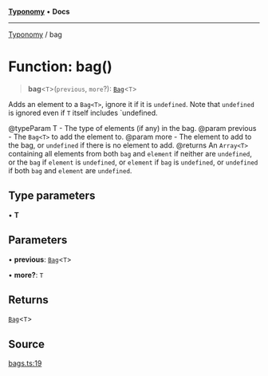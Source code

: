 [**Typonomy**](../README.md) • **Docs**

***

[Typonomy](../globals.md) / bag

# Function: bag()

> **bag**\<`T`\>(`previous`, `more`?): [`Bag`](../type-aliases/Bag.md)\<`T`\>

Adds an element to a `Bag<T>`, ignore it if it is `undefined`.
Note that `undefined` is ignored even if `T` itself includes `undefined.

@typeParam T - The type of elements (if any) in the bag.
@param previous - The `Bag<T>` to add the element to.
@param more - The element to add to the bag, or `undefined` if there is no element to add.
@returns An `Array<T>` containing all elements from both `bag` and `element` if neither are `undefined`,
  or the `bag` if `element` is `undefined`,
  or `element` if `bag` is `undefined`,
  or `undefined` if both `bag` and `element` are `undefined`.

## Type parameters

• **T**

## Parameters

• **previous**: [`Bag`](../type-aliases/Bag.md)\<`T`\>

• **more?**: `T`

## Returns

[`Bag`](../type-aliases/Bag.md)\<`T`\>

## Source

[bags.ts:19](https://github.com/softcraft-development/typonomy/blob/d8b6722e8f9213512ecbf239a27330f22316ef6d/src/bags.ts#L19)
